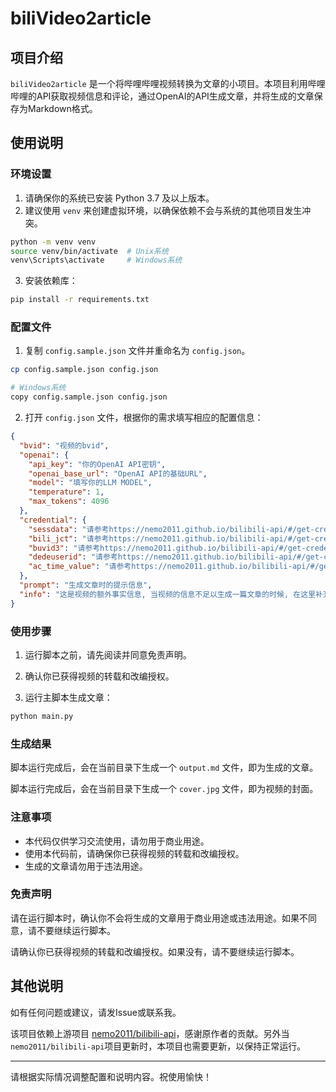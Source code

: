 # biliVideo2article

## 项目介绍

`biliVideo2article`
是一个将哔哩哔哩视频转换为文章的小项目。本项目利用哔哩哔哩的API获取视频信息和评论，通过OpenAI的API生成文章，并将生成的文章保存为Markdown格式。

## 使用说明

### 环境设置

1. 请确保你的系统已安装 Python 3.7 及以上版本。
2. 建议使用 `venv` 来创建虚拟环境，以确保依赖不会与系统的其他项目发生冲突。

```bash
python -m venv venv
source venv/bin/activate  # Unix系统
venv\Scripts\activate     # Windows系统
```

3. 安装依赖库：

```bash
pip install -r requirements.txt
```

### 配置文件

1. 复制 `config.sample.json` 文件并重命名为 `config.json`。

```bash
cp config.sample.json config.json

# Windows系统
copy config.sample.json config.json
```

2. 打开 `config.json` 文件，根据你的需求填写相应的配置信息：

```json
{
  "bvid": "视频的bvid",
  "openai": {
    "api_key": "你的OpenAI API密钥",
    "openai_base_url": "OpenAI API的基础URL",
    "model": "填写你的LLM MODEL",
    "temperature": 1,
    "max_tokens": 4096
  },
  "credential": {
    "sessdata": "请参考https://nemo2011.github.io/bilibili-api/#/get-credential获得sessdata",
    "bili_jct": "请参考https://nemo2011.github.io/bilibili-api/#/get-credential获得bili_jct",
    "buvid3": "请参考https://nemo2011.github.io/bilibili-api/#/get-credential获得buvid3",
    "dedeuserid": "请参考https://nemo2011.github.io/bilibili-api/#/get-credential获得dedeuserid",
    "ac_time_value": "请参考https://nemo2011.github.io/bilibili-api/#/get-credential获得ac_time_value"
  },
  "prompt": "生成文章时的提示信息",
  "info": "这是视频的额外事实信息, 当视频的信息不足以生成一篇文章的时候, 在这里补充事实信息, 如果不需要, 请删除留空."
}
```

### 使用步骤

1. 运行脚本之前，请先阅读并同意免责声明。

2. 确认你已获得视频的转载和改编授权。

3. 运行主脚本生成文章：

```bash
python main.py
```

### 生成结果

脚本运行完成后，会在当前目录下生成一个 `output.md` 文件，即为生成的文章。

脚本运行完成后，会在当前目录下生成一个 `cover.jpg` 文件，即为视频的封面。

### 注意事项

- 本代码仅供学习交流使用，请勿用于商业用途。
- 使用本代码前，请确保你已获得视频的转载和改编授权。
- 生成的文章请勿用于违法用途。

### 免责声明

请在运行脚本时，确认你不会将生成的文章用于商业用途或违法用途。如果不同意，请不要继续运行脚本。

请确认你已获得视频的转载和改编授权。如果没有，请不要继续运行脚本。

## 其他说明

如有任何问题或建议，请发Issue或联系我。

该项目依赖上游项目
[nemo2011/bilibili-api](https://github.com/Nemo2011/bilibili-api)，感谢原作者的贡献。另外当`nemo2011/bilibili-api`项目更新时，本项目也需要更新，以保持正常运行。

---

请根据实际情况调整配置和说明内容。祝使用愉快！
